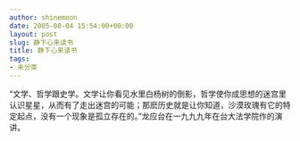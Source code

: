 ```yaml
---
author: shinemoon
date: 2005-08-04 15:54:00+00:00
layout: post
slug: 静下心来读书
title: 静下心来读书
tags:
- 未分类
---
```


“文学、哲学跟史学。文学让你看见水里白杨树的倒影，哲学使你成思想的迷宫里认识星星，从而有了走出迷宫的可能；那麽历史就是让你知道，沙漠玫瑰有它的特定起点，没有一个现象是孤立存在的。”龙应台在一九九九年在台大法学院作的演讲。

